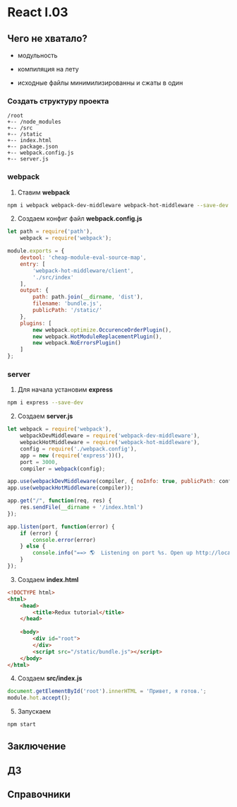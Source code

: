 # React l.03

## Чего не хватало?

- модульность

- компиляция на лету

- исходные файлы минимилизированны и сжаты в один

### Создать структуру проекта <space><space>
```
/root
+-- /node_modules
+-- /src
+-- /static
+-- index.html
+-- package.json
+-- webpack.config.js
+-- server.js
```

### webpack

1. Ставим **webpack** <space><space>
```bash
npm i webpack webpack-dev-middleware webpack-hot-middleware --save-dev
```

2. Создаем конфиг файл **webpack.config.js** <space><space>
```js
let path = require('path'),
    webpack = require('webpack');

module.exports = {
    devtool: 'cheap-module-eval-source-map',
    entry: [
        'webpack-hot-middleware/client',
        './src/index'
    ],
    output: {
        path: path.join(__dirname, 'dist'),
        filename: 'bundle.js',
        publicPath: '/static/'
    },
    plugins: [
        new webpack.optimize.OccurenceOrderPlugin(),
        new webpack.HotModuleReplacementPlugin(),
        new webpack.NoErrorsPlugin()
    ]
};
```

### server

1. Для начала установим **express** <space><space>
```bash
npm i express --save-dev
```

2. Создаем **server.js** <space><space>
```js
let webpack = require('webpack'),
    webpackDevMiddleware = require('webpack-dev-middleware'),
    webpackHotMiddleware = require('webpack-hot-middleware'),
    config = require('./webpack.config'),
    app = new (require('express'))(),
    port = 3000,
    compiler = webpack(config);

app.use(webpackDevMiddleware(compiler, { noInfo: true, publicPath: config.output.publicPath }));
app.use(webpackHotMiddleware(compiler));

app.get("/", function(req, res) {
    res.sendFile(__dirname + '/index.html')
});

app.listen(port, function(error) {
    if (error) {
        console.error(error)
    } else {
        console.info("==> 🌎  Listening on port %s. Open up http://localhost:%s/ in your browser.", port, port)
    }
});
```

3. Создаем **index.html** <space><space>
```html
<!DOCTYPE html>
<html>
    <head>
        <title>Redux tutorial</title>
    </head>
    
    <body>
        <div id="root">
        </div>
        <script src="/static/bundle.js"></script>
    </body>
</html>
```

4. Создаем **src/index.js** <space><space>
```js
document.getElementById('root').innerHTML = 'Привет, я готов.';
module.hot.accept();
```

5. Запускаем <space><space>
```bash
npm start
```

## Заключение

## ДЗ

## Справочники